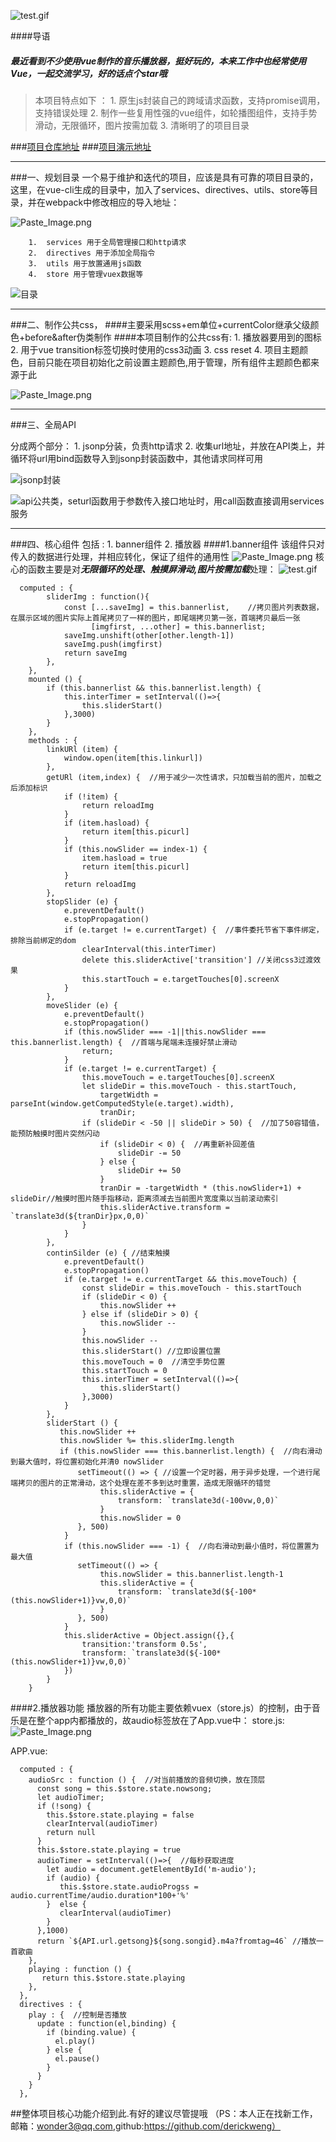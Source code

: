 ![test.gif](http://upload-images.jianshu.io/upload_images/4149586-1849aa83e2decf56.gif?imageMogr2/auto-orient/strip)

####导语
##### 最近看到不少使用vue制作的音乐播放器，挺好玩的，本来工作中也经常使用Vue，一起交流学习，好的话点个star哦
>本项目特点如下 ： 
    1. 原生js封装自己的跨域请求函数，支持promise调用，支持错误处理
    2. 制作一些复用性强的vue组件，如轮播图组件，支持手势滑动，无限循环，图片按需加载
    3. 清晰明了的项目目录

###[项目仓库地址](https://github.com/derickweng/vue-mymusic)
###[项目演示地址](https://derickweng.github.io/test/)

***
###一、规划目录
   一个易于维护和迭代的项目，应该是具有可靠的项目目录的，这里，在vue-cli生成的目录中，加入了services、directives、utils、store等目录，并在webpack中修改相应的导入地址：

![Paste_Image.png](http://upload-images.jianshu.io/upload_images/4149586-9291a38e485c3eae.png?imageMogr2/auto-orient/strip%7CimageView2/2/w/1240)
```
    1.  services 用于全局管理接口和http请求
    2.  directives 用于添加全局指令
    3.  utils 用于放置通用js函数
    4.  store 用于管理vuex数据等
```
![目录](http://upload-images.jianshu.io/upload_images/4149586-bf018eddbdc2d5cd.png?imageMogr2/auto-orient/strip%7CimageView2/2/w/1240)
***
###二、制作公共css，
  ####主要采用scss+em单位+currentColor继承父级颜色+before&after伪类制作
  ####本项目制作的公共css有:
        1. 播放器要用到的图标
        2. 用于vue transition标签切换时使用的css3动画
        3. css reset
        4. 项目主题颜色，目前只能在项目初始化之前设置主题颜色,用于管理，所有组件主题颜色都来源于此

![Paste_Image.png](http://upload-images.jianshu.io/upload_images/4149586-7dd2f1c9c88ec9b6.png?imageMogr2/auto-orient/strip%7CimageView2/2/w/1240)

***
###三、全局API

分成两个部分：
    1.  jsonp分装，负责http请求
    2.  收集url地址，并放在API类上，并循环将url用bind函数导入到jsonp封装函数中，其他请求同样可用


![jsonp封装](http://upload-images.jianshu.io/upload_images/4149586-b1a658393c03b4dd.png?imageMogr2/auto-orient/strip%7CimageView2/2/w/1240)


![api公共类，seturl函数用于参数传入接口地址时，用call函数直接调用services服务](http://upload-images.jianshu.io/upload_images/4149586-a73204d598c1f14f.png?imageMogr2/auto-orient/strip%7CimageView2/2/w/1240)

***
###四、核心组件
 包括 : 
    1. banner组件
    2. 播放器
####1.banner组件
     该组件只对传入的数据进行处理，并相应转化，保证了组件的通用性
![Paste_Image.png](http://upload-images.jianshu.io/upload_images/4149586-230bced1cf9499a1.png?imageMogr2/auto-orient/strip%7CimageView2/2/w/1240)
      核心的函数主要是对***无限循环的处理、触摸屏滑动,图片按需加载***处理：
 ![test.gif](http://upload-images.jianshu.io/upload_images/4149586-be61325c795bb1a3.gif?imageMogr2/auto-orient/strip)
```
  computed : {
        sliderImg : function(){
            const [...saveImg] = this.bannerlist,    //拷贝图片列表数据，在展示区域的图片实际上首尾拷贝了一样的图片，即尾端拷贝第一张，首端拷贝最后一张
                  [imgfirst, ...other] = this.bannerlist;
            saveImg.unshift(other[other.length-1])      
            saveImg.push(imgfirst)
            return saveImg
        },
    },
    mounted () {
        if (this.bannerlist && this.bannerlist.length) {
            this.interTimer = setInterval(()=>{
                this.sliderStart()
            },3000)
        }
    },
    methods : {
        linkURl (item) {
            window.open(item[this.linkurl])
        },
        getURl (item,index) {  //用于减少一次性请求，只加载当前的图片，加载之后添加标识
            if (!item) {
                return reloadImg
            }
            if (item.hasload) {
                return item[this.picurl]
            }
            if (this.nowSlider == index-1) {
                item.hasload = true
                return item[this.picurl]
            }
            return reloadImg
        },
        stopSlider (e) {
            e.preventDefault()
            e.stopPropagation()
            if (e.target != e.currentTarget) {  //事件委托节省下事件绑定，排除当前绑定的dom
                clearInterval(this.interTimer)
                delete this.sliderActive['transition'] //关闭css3过渡效果
                this.startTouch = e.targetTouches[0].screenX
            }
        },
        moveSlider (e) {
            e.preventDefault()
            e.stopPropagation()
            if (this.nowSlider === -1||this.nowSlider === this.bannerlist.length) {  //首端与尾端未连接好禁止滑动
                return;
            }
            if (e.target != e.currentTarget) {
                this.moveTouch = e.targetTouches[0].screenX
                let slideDir = this.moveTouch - this.startTouch,
                    targetWidth = parseInt(window.getComputedStyle(e.target).width),
                    tranDir;
                if (slideDir < -50 || slideDir > 50) {  //加了50容错值，能预防触摸时图片突然闪动
                    if (slideDir < 0) {  //再重新补回差值
                        slideDir -= 50
                    } else {
                        slideDir += 50
                    }
                    tranDir = -targetWidth * (this.nowSlider+1) + slideDir//触摸时图片随手指移动，距离须减去当前图片宽度乘以当前滚动索引
                    this.sliderActive.transform = `translate3d(${tranDir}px,0,0)`
                }
            }
        },
        continSilder (e) { //结束触摸
            e.preventDefault()
            e.stopPropagation()
            if (e.target != e.currentTarget && this.moveTouch) {
                const slideDir = this.moveTouch - this.startTouch
                if (slideDir < 0) {
                    this.nowSlider ++
                } else if (slideDir > 0) {
                    this.nowSlider -- 
                }
                this.nowSlider --
                this.sliderStart() //立即设置位置
                this.moveTouch = 0  //清空手势位置
                this.startTouch = 0
                this.interTimer = setInterval(()=>{
                    this.sliderStart()
                },3000)
            }
        },
        sliderStart () {
           this.nowSlider ++ 
           this.nowSlider %= this.sliderImg.length
           if (this.nowSlider === this.bannerlist.length) {  //向右滑动到最大值时，将位置初始化并清0 nowSlider
               setTimeout(() => { //设置一个定时器，用于异步处理，一个进行尾端拷贝的图片的正常滑动，这个处理在差不多到达时重置，造成无限循环的错觉
                    this.sliderActive = {
                        transform: `translate3d(-100vw,0,0)`
                    }
                    this.nowSlider = 0
               }, 500)         
            }
            if (this.nowSlider === -1) {  //向右滑动到最小值时，将位置置为最大值
               setTimeout(() => {
                    this.nowSlider = this.bannerlist.length-1
                    this.sliderActive = {
                        transform: `translate3d(${-100*(this.nowSlider+1)}vw,0,0)`
                    }
               }, 500)       
            }
            this.sliderActive = Object.assign({},{
                transition:'transform 0.5s',
                transform: `translate3d(${-100*(this.nowSlider+1)}vw,0,0)`
            })
        } 
    }
```
####2.播放器功能
      播放器的所有功能主要依赖vuex（store.js）的控制，由于音乐是在整个app内都播放的，故audio标签放在了App.vue中：
store.js:
![Paste_Image.png](http://upload-images.jianshu.io/upload_images/4149586-55ddca87a97b00b6.png?imageMogr2/auto-orient/strip%7CimageView2/2/w/1240)


APP.vue:
```
  computed : {
    audioSrc : function () {  //对当前播放的音频切换，放在顶层
      const song = this.$store.state.nowsong;
      let audioTimer;
      if (!song) {
        this.$store.state.playing = false
        clearInterval(audioTimer)
        return null
      }
      this.$store.state.playing = true
      audioTimer = setInterval(()=>{  //每秒获取进度
        let audio = document.getElementById('m-audio');
        if (audio) {
           this.$store.state.audioProgss = audio.currentTime/audio.duration*100+'%'
        }  else {
           clearInterval(audioTimer)
        }
      },1000)
      return `${API.url.getsong}${song.songid}.m4a?fromtag=46` //播放一首歌曲
    },
    playing : function () {
       return this.$store.state.playing
    },
  },
  directives : {
    play : {  //控制是否播放
      update : function(el,binding) {
        if (binding.value) {
          el.play()
        } else {
          el.pause()
        }
      }
    }
  },
```
##整体项目核心功能介绍到此.有好的建议尽管提哦
（PS：本人正在找新工作，邮箱：wonder3@qq.com,github:https://github.com/derickweng）
